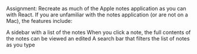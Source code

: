 Assignment:
Recreate as much of the Apple notes application as you can with React.
If you are unfamiliar with the notes application (or are not on a Mac), the features include:

A sidebar with a list of the notes
When you click a note, the full contents of the notes can be viewed an edited
A search bar that filters the list of notes as you type